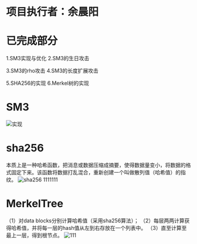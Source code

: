 # 项目执行者：余晨阳
# 已完成部分
1.SM3实现与优化
2.SM3的生日攻击

3.SM3的rho攻击
4.SM3的长度扩展攻击

5.SHA256的实现
6.Merkel树的实现
# SM3
![实现](https://user-images.githubusercontent.com/109857507/182013391-fea768f6-bde3-49a3-8101-89c8a65d91ef.png)
# sha256
本质上是一种哈希函数，把消息或数据压缩成摘要，使得数据量变小，将数据的格式固定下来。该函数将数据打乱混合，重新创建一个叫做散列值（哈希值）的指纹。
![sha256 1111111](https://user-images.githubusercontent.com/109857507/182001848-d86c73b1-c4eb-492d-b241-e3de1ff22c80.png)
# MerkelTree
（1）对data blocks分别计算哈希值（采用sha256算法）； （2）每层两两计算获得哈希值，并将每一层的hash值从左到右存放在一个列表中。 （3）直至计算至最上一层，得到根节点。
![111](https://user-images.githubusercontent.com/109857507/182002115-6b5df4db-028f-4d67-94df-e6c14d0a5a3f.png)
